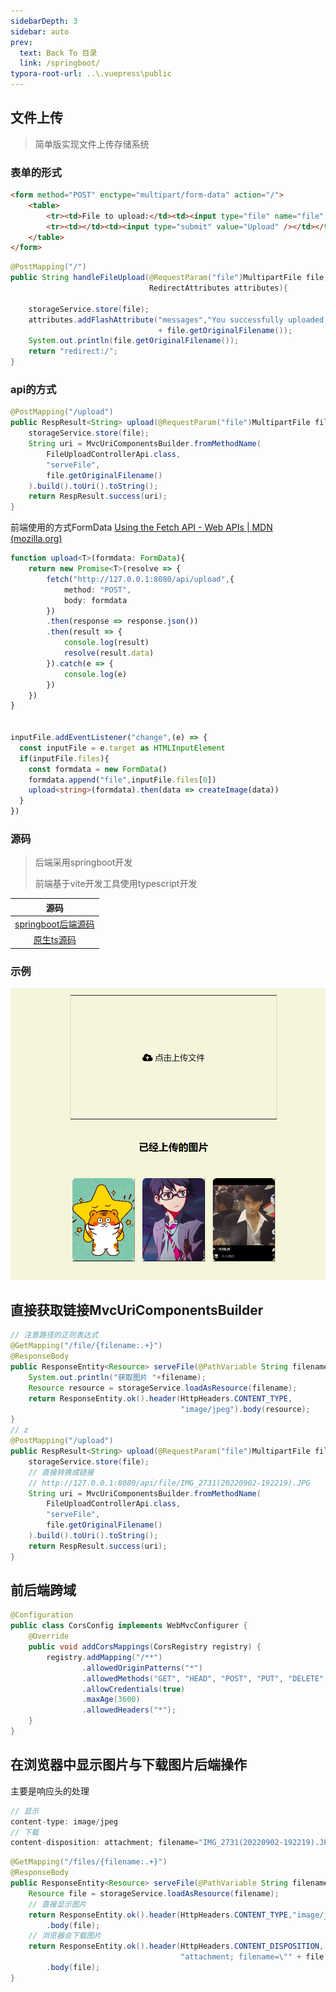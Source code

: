 ```yaml
---
sidebarDepth: 3
sidebar: auto
prev:
  text: Back To 目录
  link: /springboot/
typora-root-url: ..\.vuepress\public
---
```


## 文件上传

>  简单版实现文件上传存储系统

### 表单的形式

```html
<form method="POST" enctype="multipart/form-data" action="/">
    <table>
        <tr><td>File to upload:</td><td><input type="file" name="file" /></td></tr>
        <tr><td></td><td><input type="submit" value="Upload" /></td></tr>
    </table>
</form>
```

```java
@PostMapping("/")
public String handleFileUpload(@RequestParam("file")MultipartFile file,
                               RedirectAttributes attributes){

    storageService.store(file);
    attributes.addFlashAttribute("messages","You successfully uploaded "
                                 + file.getOriginalFilename());
    System.out.println(file.getOriginalFilename());
    return "redirect:/";
}
```



### api的方式

```java
@PostMapping("/upload")
public RespResult<String> upload(@RequestParam("file")MultipartFile file){
    storageService.store(file);
    String uri = MvcUriComponentsBuilder.fromMethodName(
        FileUploadControllerApi.class,
        "serveFile",
        file.getOriginalFilename()
    ).build().toUri().toString();
    return RespResult.success(uri);
}
```

前端使用的方式FormData [Using the Fetch API - Web APIs | MDN (mozilla.org)](https://developer.mozilla.org/en-US/docs/Web/API/Fetch_API/Using_Fetch#uploading_a_file)

```typescript
function upload<T>(formdata: FormData){
    return new Promise<T>(resolve => {
        fetch("http://127.0.0.1:8080/api/upload",{
            method: "POST",
            body: formdata
        })
        .then(response => response.json())
        .then(result => {
            console.log(result)
            resolve(result.data)
        }).catch(e => {
            console.log(e)
        })
    })
}


inputFile.addEventListener("change",(e) => {
  const inputFile = e.target as HTMLInputElement
  if(inputFile.files){
    const formdata = new FormData()
    formdata.append("file",inputFile.files[0])
    upload<string>(formdata).then(data => createImage(data))
  }
})
```



### 源码

> 后端采用springboot开发
>
> 前端基于vite开发工具使用typescript开发

|                             源码                             |
| :----------------------------------------------------------: |
|                    [springboot后端源码](https://github.com/Q10Viking/learncode/tree/main/springboot/01-uploading-files)                    |
| [原生ts源码](https://github.com/Q10Viking/learncode/tree/main/springboot/01-uploading-files-frontend) |



### 示例

![image-20220921002407378](/images/minifrontendproject/image-20220921002407378.png)



## 直接获取链接MvcUriComponentsBuilder

```java
// 注意路径的正则表达式
@GetMapping("/file/{filename:.+}")
@ResponseBody
public ResponseEntity<Resource> serveFile(@PathVariable String filename){
    System.out.println("获取图片 "+filename);
    Resource resource = storageService.loadAsResource(filename);
    return ResponseEntity.ok().header(HttpHeaders.CONTENT_TYPE,
                                      "image/jpeg").body(resource);
}
// z
@PostMapping("/upload")
public RespResult<String> upload(@RequestParam("file")MultipartFile file){
    storageService.store(file);
    // 直接转换成链接
    // http://127.0.0.1:8080/api/file/IMG_2731(20220902-192219).JPG
    String uri = MvcUriComponentsBuilder.fromMethodName(
        FileUploadControllerApi.class,
        "serveFile",
        file.getOriginalFilename()
    ).build().toUri().toString();
    return RespResult.success(uri);
}
```



## 前后端跨域

```java
@Configuration
public class CorsConfig implements WebMvcConfigurer {
    @Override
    public void addCorsMappings(CorsRegistry registry) {
        registry.addMapping("/**")
                .allowedOriginPatterns("*")
                .allowedMethods("GET", "HEAD", "POST", "PUT", "DELETE", "OPTIONS")
                .allowCredentials(true)
                .maxAge(3600)
                .allowedHeaders("*");
    }
}
```



## 在浏览器中显示图片与下载图片后端操作

主要是响应头的处理

```js
// 显示
content-type: image/jpeg
// 下载
content-disposition: attachment; filename="IMG_2731(20220902-192219).JPG"
```

```java
@GetMapping("/files/{filename:.+}")
@ResponseBody
public ResponseEntity<Resource> serveFile(@PathVariable String filename){
    Resource file = storageService.loadAsResource(filename);
    // 直接显示图片
    return ResponseEntity.ok().header(HttpHeaders.CONTENT_TYPE,"image/jpeg")
        .body(file);
    // 浏览器会下载图片
    return ResponseEntity.ok().header(HttpHeaders.CONTENT_DISPOSITION,
                                      "attachment; filename=\"" + file.getFilename() + "\"")
        .body(file);
}
```

